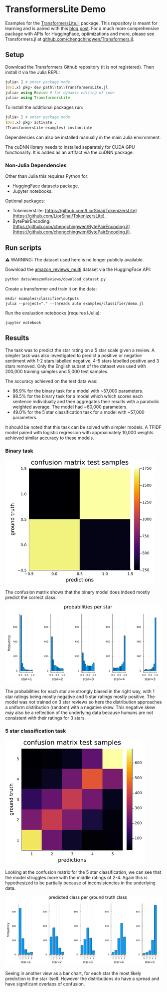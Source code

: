 # TransformersLite Demo

Examples for the [TransformersLite.jl](https://github.com/LiorSinai/TransformersLite.jl) package.
This repository is meant for learning
and is paired with this [blog post](https://liorsinai.github.io/coding/2022/05/18/transformers.html). For a much more comprehensive package with APIs for HuggingFace, optimizations and more, please see Transformers.jl at [github.com/chengchingwen/Transformers.jl](https://github.com/chengchingwen/Transformers.jl).

## Setup

Download the Transformers Github repository (it is not registered). Then install it via the Julia REPL:
```Julia
julia> ] # enter package mode
(@v1.x) pkg> dev path\\to\\TransformersLite.jl
julia> using Revise # for dynamic editing of code
julia> using TransformersLite
```

To install the additional packages run:
```Julia
julia> ] # enter package mode
(@v1.x) pkg> activate .
(TransformersLite-examples) instantiate 
```
Dependencies can also be installed manually in the main Julia environment.

The cuDNN library needs to installed separately for CUDA GPU functionality.
It is added as an artifact via the cuDNN package.

### Non-Julia Dependencies

Other than Julia this requires Python for:
- HuggingFace datasets package. 
- Jupyter notebooks.

Optional packages:
- TokenisersLite: [https://github.com/LiorSinai/TokenizersLite](https://github.com/LiorSinai/TokenizersLite).
- BytePairEncoding: [https://github.com/chengchingwen/BytePairEncoding.jl](https://github.com/chengchingwen/BytePairEncoding.jl).

## Run scripts

⚠️ WARNING: The dataset used here is no longer publicly available.

Download the [amazon_reviews_multi](https://huggingface.co/datasets/amazon_reviews_multi) dataset via the HuggingFace API:

```bash
python data/AmazonReviews/download_dataset.py
```

Create a transformer and train it on the data:
```
mkdir examples\classifier\outputs
julia --project="." --threads auto examples/classifier/demo.jl
```

Run the evaluation notebooks (requires IJulia):
```
jupyter notebook
```

## Results

The task was to predict the star rating on a 5 star scale given a review. 
A simpler task was also investigated to predict a positive or negative sentiment with 1-2 stars labelled negative, 4-5 stars labelled positive and 3 stars removed. Only the English subset of the dataset was used with 200,000 training samples and 5,000 test samples.

The accuracy achieved on the test data was:
- 86.9% for the binary task for a model with ~57,000 parameters.
- 88.5% for the binary task for a model which which scores each sentence individually and then aggregates their results with a parabolic weighted average. The model had ~60,000 parameters.
- 49.0% for the 5 star classification task for a model with ~57,000 parameters.

It should be noted that this task can be solved with simpler models. 
A TFIDF model paired with logistic regression with approximately 10,000 weights
achieved similar accuracy to these models.

### Binary task
<img src="images/amazon_reviews/confusion_matrix_regression.png"
     alt="confusion matrix"
    />

The confusion matrix shows that the binary model does indeed mostly predict the correct class.

<img src="images/amazon_reviews/probabilities_star.png"
     alt="bar chart probabilities vs star"
    />

The probabilities for each star are strongly biased in the right way, with 1 star ratings being mostly negative and 5 star ratings mostly positive. The model was not trained on 3 star reviews so here the distribution approaches a uniform distribution (random) with a negative skew. This negative skew may also be a reflection of the underlying data because humans are not consistent with their ratings for 3 stars. 

### 5 star classification task
<img src="images/amazon_reviews/confusion_matrix_classification5.png"
     alt="confusion matrix"
    />

Looking at the confusion matrix for the 5 star classification, we can see that the model struggles more with the middle ratings of 2-4.
Again this is hypothesized  to be partially because of inconsistencies in the underlying data.

<img src="images/amazon_reviews/predictions_classification5.png"
     alt="bar chart predication vs ground truth"
    />

Seeing in another view as a bar chart, for each star the most likely prediction is the star itself.
However the distributions do have a spread and have significant overlaps of confusion.
